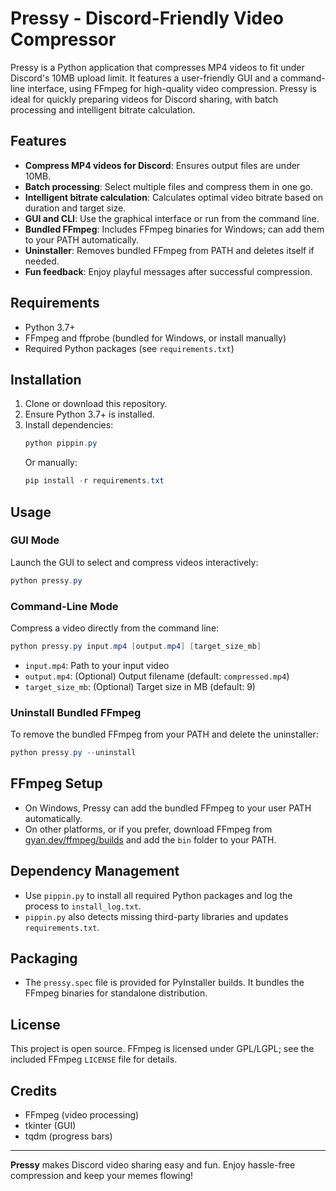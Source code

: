 # Pressy - Discord-Friendly Video Compressor

Pressy is a Python application that compresses MP4 videos to fit under Discord's 10MB upload limit. It features a user-friendly GUI and a command-line interface, using FFmpeg for high-quality video compression. Pressy is ideal for quickly preparing videos for Discord sharing, with batch processing and intelligent bitrate calculation.

## Features
- **Compress MP4 videos for Discord**: Ensures output files are under 10MB.
- **Batch processing**: Select multiple files and compress them in one go.
- **Intelligent bitrate calculation**: Calculates optimal video bitrate based on duration and target size.
- **GUI and CLI**: Use the graphical interface or run from the command line.
- **Bundled FFmpeg**: Includes FFmpeg binaries for Windows; can add them to your PATH automatically.
- **Uninstaller**: Removes bundled FFmpeg from PATH and deletes itself if needed.
- **Fun feedback**: Enjoy playful messages after successful compression.

## Requirements
- Python 3.7+
- FFmpeg and ffprobe (bundled for Windows, or install manually)
- Required Python packages (see `requirements.txt`)

## Installation
1. Clone or download this repository.
2. Ensure Python 3.7+ is installed.
3. Install dependencies:
   ```powershell
   python pippin.py
   ```
   Or manually:
   ```powershell
   pip install -r requirements.txt
   ```

## Usage
### GUI Mode
Launch the GUI to select and compress videos interactively:
```powershell
python pressy.py
```

### Command-Line Mode
Compress a video directly from the command line:
```powershell
python pressy.py input.mp4 [output.mp4] [target_size_mb]
```
- `input.mp4`: Path to your input video
- `output.mp4`: (Optional) Output filename (default: `compressed.mp4`)
- `target_size_mb`: (Optional) Target size in MB (default: 9)

### Uninstall Bundled FFmpeg
To remove the bundled FFmpeg from your PATH and delete the uninstaller:
```powershell
python pressy.py --uninstall
```

## FFmpeg Setup
- On Windows, Pressy can add the bundled FFmpeg to your user PATH automatically.
- On other platforms, or if you prefer, download FFmpeg from [gyan.dev/ffmpeg/builds](https://www.gyan.dev/ffmpeg/builds/#release-builds) and add the `bin` folder to your PATH.

## Dependency Management
- Use `pippin.py` to install all required Python packages and log the process to `install_log.txt`.
- `pippin.py` also detects missing third-party libraries and updates `requirements.txt`.

## Packaging
- The `pressy.spec` file is provided for PyInstaller builds. It bundles the FFmpeg binaries for standalone distribution.

## License
This project is open source. FFmpeg is licensed under GPL/LGPL; see the included FFmpeg `LICENSE` file for details.

## Credits
- FFmpeg (video processing)
- tkinter (GUI)
- tqdm (progress bars)

---

**Pressy** makes Discord video sharing easy and fun. Enjoy hassle-free compression and keep your memes flowing!
